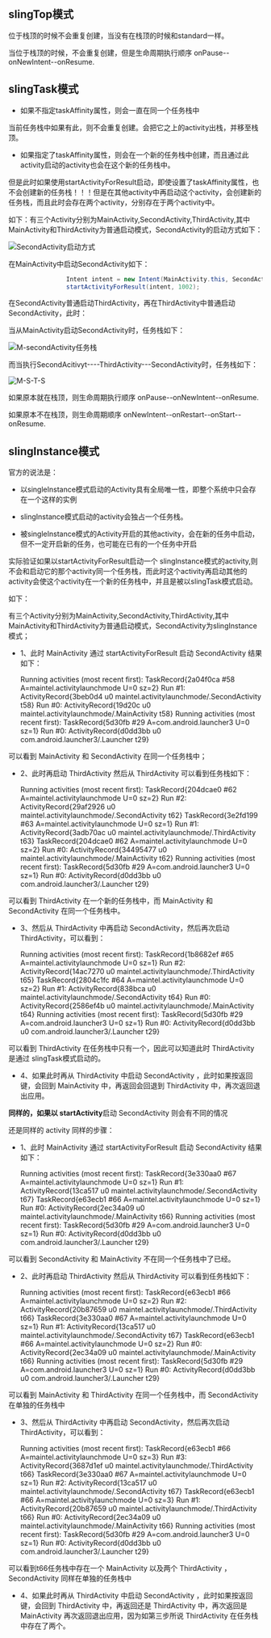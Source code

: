 

## slingTop模式

位于栈顶的时候不会重复创建，当没有在栈顶的时候和standard一样。

当位于栈顶的时候，不会重复创建，但是生命周期执行顺序 onPause--onNewIntent--onResume.

## slingTask模式

- 如果不指定taskAffinity属性，则会一直在同一个任务栈中

当前任务栈中如果有此，则不会重复创建。会把它之上的activity出栈，并移至栈顶。

- 如果指定了taskAffinity属性，则会在一个新的任务栈中创建，而且通过此activity启动的activity也会在这个新的任务栈中。

但是此时如果使用startActivityForResult启动，即使设置了taskAffinity属性，也不会创建新的任务栈！！！但是在其他activity中再启动这个activity，会创建新的任务栈，而且此时会存在两个activity，分别存在于两个activity中。

如下：有三个Activity分别为MainActivity,SecondActivity,ThirdActivity,其中MainActivity和ThirdActivity为普通启动模式，SecondActivity的启动方式如下：

![SecondActivity启动方式](http://orzoelfvh.bkt.clouddn.com/secondActivity%E7%9A%84xml.png?attname=&e=1500479686&token=cs2nCfx72Y7hW0_NpFYzb3Jab90IJWraRtphMd-q:rnhC9gsXHjCUL0L1aNSh-XGPxJ0)

在MainActivity中启动SecondActivity如下：

```java
                Intent intent = new Intent(MainActivity.this, SecondActivity.class);
                startActivityForResult(intent, 1002);
```

在SecondActivity普通启动ThirdActivity，再在ThirdActivity中普通启动SecondActivity，此时：

当从MainActivity启动SecondActivity时，任务栈如下：

![M-secondActivity任务栈](http://orzoelfvh.bkt.clouddn.com/startActivityForResult%E5%90%AF%E5%8A%A81.png?attname=&e=1500479686&token=cs2nCfx72Y7hW0_NpFYzb3Jab90IJWraRtphMd-q:aQbb8T-hh6ssHWGHomgEYxofNCQ)

而当执行SecondAcitivyt----ThirdActivity---SecondActivity时，任务栈如下：

![M-S-T-S](http://orzoelfvh.bkt.clouddn.com/startActivityForResult%E5%90%AF%E5%8A%A82.png?attname=&e=1500479686&token=cs2nCfx72Y7hW0_NpFYzb3Jab90IJWraRtphMd-q:HRac2_YxoTCifBMuljrfc47LOUE)



如果原本就在栈顶，则生命周期执行顺序 onPause--onNewIntent--onResume.

如果原本不在栈顶，则生命周期顺序 onNewIntent--onRestart--onStart--onResume.



## slingInstance模式


官方的说法是：

* 以singleInstance模式启动的Activity具有全局唯一性，即整个系统中只会存在一个这样的实例
    
* slingInstance模式启动的activity会独占一个任务栈。
    
* 被singleInstance模式的Activity开启的其他activity，会在新的任务中启动，但不一定开启新的任务，也可能在已有的一个任务中开启

实际验证如果以startActivityForResult启动一个 slingInstance模式的activity,则不会和启动它的那个activity同一个任务栈，而此时这个activity再启动其他的activity会使这个activity在一个新的任务栈中，并且是被以slingTask模式启动。

如下：

有三个Activity分别为MainActivity,SecondActivity,ThirdActivity,其中MainActivity和ThirdActivity为普通启动模式，SecondActivity为slingInstance模式；

- 1、此时 MainActivity 通过 startActivityForResult 启动 SecondActivity 结果如下：


    Running activities (most recent first):
      TaskRecord{2a04f0ca #58 A=maintel.activitylaunchmode U=0 sz=2}
        Run #1: ActivityRecord{3beb0d4 u0 maintel.activitylaunchmode/.SecondActivity t58}
        Run #0: ActivityRecord{19d20c u0 maintel.activitylaunchmode/.MainActivity t58}
    Running activities (most recent first):
      TaskRecord{5d30fb #29 A=com.android.launcher3 U=0 sz=1}
        Run #0: ActivityRecord{d0dd3bb u0 com.android.launcher3/.Launcher t29}

可以看到 MainActivity 和 SecondActivity 在同一个任务栈中；

- 2、此时再启动 ThirdActivity 然后从 ThirdActivity  可以看到任务栈如下：


    Running activities (most recent first):
      TaskRecord{204dcae0 #62 A=maintel.activitylaunchmode U=0 sz=2}
        Run #2: ActivityRecord{29af2926 u0 maintel.activitylaunchmode/.SecondActivity t62}
      TaskRecord{3e2fd199 #63 A=maintel.activitylaunchmode U=0 sz=1}
        Run #1: ActivityRecord{3adb70ac u0 maintel.activitylaunchmode/.ThirdActivity t63}
      TaskRecord{204dcae0 #62 A=maintel.activitylaunchmode U=0 sz=2}
        Run #0: ActivityRecord{34495477 u0 maintel.activitylaunchmode/.MainActivity t62}
    Running activities (most recent first):
      TaskRecord{5d30fb #29 A=com.android.launcher3 U=0 sz=1}
        Run #0: ActivityRecord{d0dd3bb u0 com.android.launcher3/.Launcher t29}

可以看到 ThirdActivity 在一个新的任务栈中，而 MainActivity 和 SecondActivity 在同一个任务栈中。

- 3、然后从 ThirdActivity 中再启动 SecondActivity，然后再次启动 ThirdActivity，可以看到：


    Running activities (most recent first):
      TaskRecord{1b8682ef #65 A=maintel.activitylaunchmode U=0 sz=1}
        Run #2: ActivityRecord{14ac7270 u0 maintel.activitylaunchmode/.ThirdActivity t65}
      TaskRecord{2804c1fc #64 A=maintel.activitylaunchmode U=0 sz=2}
        Run #1: ActivityRecord{838bca u0 maintel.activitylaunchmode/.SecondActivity t64}
        Run #0: ActivityRecord{2586ef4b u0 maintel.activitylaunchmode/.MainActivity t64}
    Running activities (most recent first):
      TaskRecord{5d30fb #29 A=com.android.launcher3 U=0 sz=1}
        Run #0: ActivityRecord{d0dd3bb u0 com.android.launcher3/.Launcher t29}

可以看到 ThirdActivity 在任务栈中只有一个，因此可以知道此时 ThirdActivity 是通过 slingTask模式启动的。

- 4、如果此时再从 ThirdActivity 中启动 SecondActivity ，此时如果按返回键，会回到 MainActivity 中，再返回会回退到 ThirdActivity 中，再次返回退出应用。

**同样的，如果以 startActivity**启动 SecondActivity 则会有不同的情况

还是同样的 activity 同样的步骤：

- 1、此时 MainActivity 通过 startActivityForResult 启动 SecondActivity 结果如下：

    Running activities (most recent first):
      TaskRecord{3e330aa0 #67 A=maintel.activitylaunchmode U=0 sz=1}
        Run #1: ActivityRecord{13ca517 u0 maintel.activitylaunchmode/.SecondActivity t67}
      TaskRecord{e63ecb1 #66 A=maintel.activitylaunchmode U=0 sz=1}
        Run #0: ActivityRecord{2ec34a09 u0 maintel.activitylaunchmode/.MainActivity t66}
    Running activities (most recent first):
      TaskRecord{5d30fb #29 A=com.android.launcher3 U=0 sz=1}
        Run #0: ActivityRecord{d0dd3bb u0 com.android.launcher3/.Launcher t29}

可以看到 SecondActivity 和 MainActivity 不在同一个任务栈中了已经。

- 2、此时再启动 ThirdActivity 然后从 ThirdActivity  可以看到任务栈如下：

    Running activities (most recent first):
      TaskRecord{e63ecb1 #66 A=maintel.activitylaunchmode U=0 sz=2}
        Run #2: ActivityRecord{20b87659 u0 maintel.activitylaunchmode/.ThirdActivity t66}
      TaskRecord{3e330aa0 #67 A=maintel.activitylaunchmode U=0 sz=1}
        Run #1: ActivityRecord{13ca517 u0 maintel.activitylaunchmode/.SecondActivity t67}
      TaskRecord{e63ecb1 #66 A=maintel.activitylaunchmode U=0 sz=2}
        Run #0: ActivityRecord{2ec34a09 u0 maintel.activitylaunchmode/.MainActivity t66}
    Running activities (most recent first):
      TaskRecord{5d30fb #29 A=com.android.launcher3 U=0 sz=1}
        Run #0: ActivityRecord{d0dd3bb u0 com.android.launcher3/.Launcher t29}

可以看到 MainActivity 和 ThirdActivity 在同一个任务栈中，而 SecondActivity 在单独的任务栈中

- 3、然后从 ThirdActivity 中再启动 SecondActivity，然后再次启动 ThirdActivity，可以看到：

    Running activities (most recent first):
      TaskRecord{e63ecb1 #66 A=maintel.activitylaunchmode U=0 sz=3}
        Run #3: ActivityRecord{3687d1ef u0 maintel.activitylaunchmode/.ThirdActivity t66}
      TaskRecord{3e330aa0 #67 A=maintel.activitylaunchmode U=0 sz=1}
        Run #2: ActivityRecord{13ca517 u0 maintel.activitylaunchmode/.SecondActivity t67}
      TaskRecord{e63ecb1 #66 A=maintel.activitylaunchmode U=0 sz=3}
        Run #1: ActivityRecord{20b87659 u0 maintel.activitylaunchmode/.ThirdActivity t66}
        Run #0: ActivityRecord{2ec34a09 u0 maintel.activitylaunchmode/.MainActivity t66}
    Running activities (most recent first):
      TaskRecord{5d30fb #29 A=com.android.launcher3 U=0 sz=1}
        Run #0: ActivityRecord{d0dd3bb u0 com.android.launcher3/.Launcher t29}

可以看到t66任务栈中存在一个 MainActivity 以及两个 ThirdActivity ， SecondActivity 同样在单独的任务栈中

- 4、如果此时再从 ThirdActivity 中启动 SecondActivity ，此时如果按返回键，会回到 ThirdActivity 中，再返回还是 ThirdActivity 中，再次返回是 MainActivity 再次返回退出应用，因为如第三步所说 ThirdActivity 在任务栈中存在了两个。









